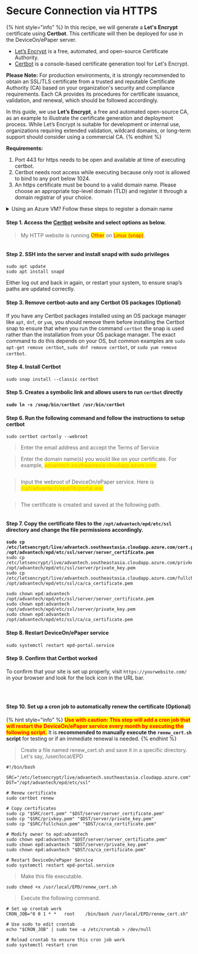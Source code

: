 # Secure Connection via HTTPS

{% hint style="info" %}
In this recipe, we will generate a **Let's Encrypt** certificate using **Certbot**. This certificate will then be deployed for use in the DeviceOn/ePaper server.

* [Let’s Encrypt](https://letsencrypt.org/) is a free, automated, and open-source Certificate Authority.
* [Certbot](https://certbot.eff.org/) is a console-based certificate generation tool for Let's Encrypt.

**Please Note:** For production environments, it is strongly recommended to obtain an SSL/TLS certificate from a trusted and reputable Certificate Authority (CA) based on your organization's security and compliance requirements. Each CA provides its procedures for certificate issuance, validation, and renewal, which should be followed accordingly.

In this guide, we use **Let’s Encrypt**, a free and automated open-source CA, as an example to illustrate the certificate generation and deployment process. While Let’s Encrypt is suitable for development or internal use, organizations requiring extended validation, wildcard domains, or long-term support should consider using a commercial CA.
{% endhint %}

**Requirements:**

1. Port 443 for https needs to be open and available at time of executing certbot.
2. Certbot needs root access while executing because only root is allowed to bind to any port below 1024.
3. An https certificate must be bound to a valid domain name. Please choose an appropriate top-level domain (TLD) and register it through a domain registrar of your choice.

<details>

<summary>Using an Azure VM? Follow these steps to register a domain name</summary>

1. Go to the [Azure Portal](https://portal.azure.com).

2) Navigate to **Virtual Machines** and select your VM.

3. In the **Overview** tab, find:

* **Public IP address**: Click it to open the Public IP resource.
* In the **Public IP address** blade, you’ll see a field named **DNS name** or **DNS name label**.

- If it’s empty, click **Configuration** in the left menu of the Public IP, and set a **DNS name label** (e.g., <mark style="color:orange;">advantech</mark>).

4. Save changes.\
   You will now have a DNS name like:

```
advantech.southeastasia.cloudapp.azure.com
```

<div align="left"><figure><img src="../../.gitbook/assets/image.png" alt=""><figcaption></figcaption></figure></div>

<figure><img src="../../.gitbook/assets/image (455).png" alt=""><figcaption></figcaption></figure>

</details>

#### Step 1. Access the [Certbot](https://certbot.eff.org/instructions?ws=other\&os=snap) website and select options as below.

> My HTTP website is running <mark style="color:red;">Other</mark> on <mark style="color:red;">Linux (snap)</mark>.

<figure><img src="../../.gitbook/assets/image (454).png" alt=""><figcaption></figcaption></figure>

#### Step 2. SSH into the server and install snapd with sudo privileges

```
sudo apt update
sudo apt install snapd
```

Either log out and back in again, or restart your system, to ensure snap’s paths are updated correctly.

#### Step 3. Remove certbot-auto and any Certbot OS packages (Optional)

If you have any Certbot packages installed using an OS package manager like `apt`, `dnf`, or `yum`, you should remove them before installing the Certbot snap to ensure that when you run the command `certbot` the snap is used rather than the installation from your OS package manager. The exact command to do this depends on your OS, but common examples are `sudo apt-get remove certbot`, `sudo dnf remove certbot`, or `sudo yum remove certbot`.

#### Step 4. Install Certbot

```
sudo snap install --classic certbot
```

#### Step 5. Creates a symbolic link and allows users to run `certbot` directly

<pre><code><strong>sudo ln -s /snap/bin/certbot /usr/bin/certbot 
</strong></code></pre>

#### Step 6. Run the following command and follow the instructions to setup certbot

```
sudo certbot certonly --webroot
```

> Enter the email address and accept the Terms of Service

> Enter the domain name(s) you would like on your certificate. For example, <mark style="color:orange;">advantech.southeastasia.cloudapp.azure.com</mark>

<figure><img src="../../.gitbook/assets/圖片 (1) (1).png" alt=""><figcaption></figcaption></figure>

> Input the webroot of DeviceOn/ePaper service. Here is <mark style="color:orange;">/opt/advantech/epd/lib/portal.war</mark>

<figure><img src="../../.gitbook/assets/圖片 (1) (1) (1).png" alt=""><figcaption></figcaption></figure>

> The certificate is created and saved at the following path.

<figure><img src="../../.gitbook/assets/圖片 (1).png" alt=""><figcaption></figcaption></figure>

#### Step 7. Copy the certificate files to the `/opt/advantech/epd/etc/ssl` directory and change the file permissions accordingly.

<pre><code><strong>sudo cp /etc/letsencrypt/live/advantech.southeastasia.cloudapp.azure.com/cert.pem /opt/advantech/epd/etc/ssl/server/server_certificate.pem
</strong>sudo cp /etc/letsencrypt/live/advantech.southeastasia.cloudapp.azure.com/privkey.pem /opt/advantech/epd/etc/ssl/server/private_key.pem
sudo cp /etc/letsencrypt/live/advantech.southeastasia.cloudapp.azure.com/fullchain.pem /opt/advantech/epd/etc/ssl/ca/ca_certificate.pem

sudo chown epd:advantech /opt/advantech/epd/etc/ssl/server/server_certificate.pem
sudo chown epd:advantech /opt/advantech/epd/etc/ssl/server/private_key.pem
sudo chown epd:advantech /opt/advantech/epd/etc/ssl/ca/ca_certificate.pem
</code></pre>

#### Step 8. Restart DeviceOn/ePaper service

```
sudo systemctl restart epd-portal.service
```

#### Step 9. Confirm that Certbot worked

To confirm that your site is set up properly, visit `https://yourwebsite.com/` in your browser and look for the lock icon in the URL bar.

<figure><img src="../../.gitbook/assets/圖片 (3).png" alt=""><figcaption></figcaption></figure>

<figure><img src="../../.gitbook/assets/圖片 (4).png" alt=""><figcaption></figcaption></figure>

<figure><img src="../../.gitbook/assets/圖片.png" alt=""><figcaption></figcaption></figure>

#### Step 10. Set up a cron job to automatically renew the certificate (Optional)

{% hint style="info" %}
<mark style="color:red;">**Use with caution: This step will add a cron job that will restart the DeviceOn/ePaper service every month by executing the following script.**</mark> It is **recommended to manually execute the `renew_cert.sh` script** for testing or if an immediate renewal is needed.
{% endhint %}

> Create a file named renew\_cert.sh and save it in a specific directory. Let's say, /user/local/EPD

```
#!/bin/bash

SRC="/etc/letsencrypt/live/advantech.southeastasia.cloudapp.azure.com"
DST="/opt/advantech/epd/etc/ssl"

# Renew certificate
sudo certbot renew

# Copy certificates
sudo cp "$SRC/cert.pem" "$DST/server/server_certificate.pem"
sudo cp "$SRC/privkey.pem" "$DST/server/private_key.pem"
sudo cp "$SRC/fullchain.pem" "$DST/ca/ca_certificate.pem"

# Modify owner to epd:advantech
sudo chown epd:advantech "$DST/server/server_certificate.pem"
sudo chown epd:advantech "$DST/server/private_key.pem"
sudo chown epd:advantech "$DST/ca/ca_certificate.pem"

# Restart DeviceOn/ePaper Service
sudo systemctl restart epd-portal.service
```

> Make this file executable.

```
sudo chmod +x /usr/local/EPD/renew_cert.sh
```

> Execute the following command.

```
# Set up crontab work
CRON_JOB="0 0 1 * *   root    /bin/bash /usr/local/EPD/renew_cert.sh"

# Use sudo to edit crontab
echo "$CRON_JOB" | sudo tee -a /etc/crontab > /dev/null

# Reload crontab to ensure this cron job work
sudo systemctl restart cron
```
